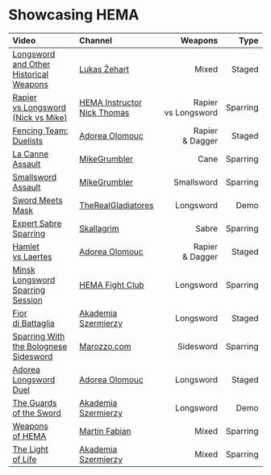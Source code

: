 # Showcasing HEMA

| Video | Channel | Weapons | Type |
|:---|:---|---:|---:|
| [Longsword and Other Historical Weapons](https://www.youtube.com/watch?v=UPfLZFHcNv4) | [Lukas Žehart](https://www.youtube.com/user/hazicha) | Mixed | Staged |
| [Rapier vs Longsword (Nick vs Mike)](https://www.youtube.com/watch?v=6r7VWIQCHvM) | [HEMA Instructor Nick Thomas](https://www.youtube.com/user/Nikos3000) | Rapier vs Longsword | Sparring |
| [Fencing Team: Duelists](https://www.youtube.com/watch?v=Meif_LmczRI) | [Adorea Olomouc](https://www.youtube.com/c/AdoreaOlomouc) | Rapier & Dagger | Staged |
| [La Canne Assault](https://www.youtube.com/watch?v=byQXXgIu8bQ) | [MikeGrumbler](https://www.youtube.com/user/MikeGrumbler) | Cane | Sparring |
| [Smallsword Assault](https://www.youtube.com/watch?v=ZMAgDiEPkD4) | [MikeGrumbler](https://www.youtube.com/user/MikeGrumbler) | Smallsword | Sparring |
| [Sword Meets Mask](https://www.youtube.com/watch?v=uBwa6NgrQL4) | [TheRealGladiatores](https://www.youtube.com/user/TheRealGladiatores) | Longsword | Demo |
| [Expert Sabre Sparring](https://www.youtube.com/watch?v=n5w2Mh6CyXo) | [Skallagrim](https://www.youtube.com/c/Skallagrim) | Sabre | Sparring |
| [Hamlet vs Laertes](https://www.youtube.com/watch?v=wCwjeiBZlDI) | [Adorea Olomouc](https://www.youtube.com/c/AdoreaOlomouc) | Rapier & Dagger | Staged |
| [Minsk Longsword Sparring Session](https://www.youtube.com/watch?v=UoM9ziAMh3s) | [HEMA Fight Club](https://www.youtube.com/c/HEMAFIGHTCLUB) | Longsword | Sparring |
| [Fior di Battaglia](https://www.youtube.com/watch?v=4GoQlvc_H3s) | [Akademia Szermierzy](https://www.youtube.com/channel/UCRdamEq6Ij0pRzr3xZDobjw) | Longsword | Staged |
| [Sparring With the Bolognese Sidesword](https://www.youtube.com/watch?v=_geTjyP8b4c) | [Marozzo.com](https://www.youtube.com/c/Marozzocom) | Sidesword | Sparring |
| [Adorea Longsword Duel](https://www.youtube.com/watch?v=Cn36Pb8z3yI) | [Adorea Olomouc](https://www.youtube.com/c/AdoreaOlomouc) | Longsword | Staged |
| [The Guards of the Sword](https://www.youtube.com/watch?v=Cob3JMmtctY) | [Akademia Szermierzy](https://www.youtube.com/channel/UCRdamEq6Ij0pRzr3xZDobjw) | Longsword | Demo |
| [Weapons of HEMA](https://www.youtube.com/watch?v=3mxbD3lRE6o) | [Martin Fabian](https://www.youtube.com/c/MartinFabian) | Mixed | Sparring |
| [The Light of Life](https://www.youtube.com/watch?v=3vaFgOF7iZU) | [Akademia Szermierzy](https://www.youtube.com/channel/UCRdamEq6Ij0pRzr3xZDobjw) | Mixed | Sparring |
